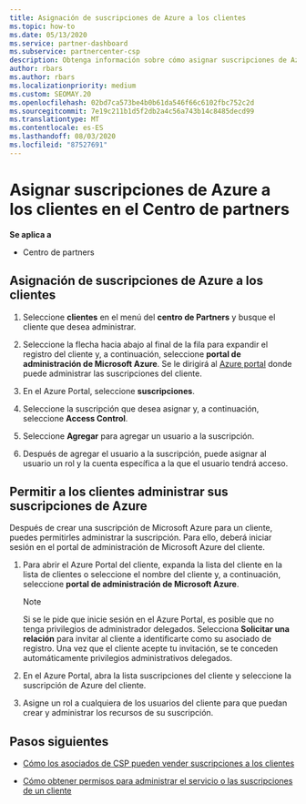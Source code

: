 ```yaml
---
title: Asignación de suscripciones de Azure a los clientes
ms.topic: how-to
ms.date: 05/13/2020
ms.service: partner-dashboard
ms.subservice: partnercenter-csp
description: Obtenga información sobre cómo asignar suscripciones de Azure a sus clientes en el centro de Partners y cómo permitir a los clientes administrar sus propias suscripciones.
author: rbars
ms.author: rbars
ms.localizationpriority: medium
ms.custom: SEOMAY.20
ms.openlocfilehash: 02bd7ca573be4b0b61da546f66c6102fbc752c2d
ms.sourcegitcommit: 7e19c211b1d5f2db2a4c56a743b14c8485decd99
ms.translationtype: MT
ms.contentlocale: es-ES
ms.lasthandoff: 08/03/2020
ms.locfileid: "87527691"
---
```

# <a name="assigning-azure-subscriptions-to-customers-in-partner-center"></a>Asignar suscripciones de Azure a los clientes en el Centro de partners

**Se aplica a**

- Centro de partners

## <a name="assign-azure-subscriptions-to-your-customers"></a>Asignación de suscripciones de Azure a los clientes

1. Seleccione **clientes** en el menú del **centro de Partners** y busque el cliente que desea administrar.

2. Seleccione la flecha hacia abajo al final de la fila para expandir el registro del cliente y, a continuación, seleccione **portal de administración de Microsoft Azure**. Se le dirigirá al [Azure portal](https://portal.azure.com/) donde puede administrar las suscripciones del cliente.

3. En el Azure Portal, seleccione **suscripciones**.

4. Seleccione la suscripción que desea asignar y, a continuación, seleccione **Access Control**.

5. Seleccione **Agregar** para agregar un usuario a la suscripción. 

6. Después de agregar el usuario a la suscripción, puede asignar al usuario un rol y la cuenta específica a la que el usuario tendrá acceso.

## <a name="enable-customers-to-manage-their-azure-subscriptions"></a>Permitir a los clientes administrar sus suscripciones de Azure

Después de crear una suscripción de Microsoft Azure para un cliente, puedes permitirles administrar la suscripción. Para ello, deberá iniciar sesión en el portal de administración de Microsoft Azure del cliente. 

1. Para abrir el Azure Portal del cliente, expanda la lista del cliente en la lista de clientes o seleccione el nombre del cliente y, a continuación, seleccione **portal de administración de Microsoft Azure**.

   > [!NOTE]  
   > Si se le pide que inicie sesión en el Azure Portal, es posible que no tenga privilegios de administrador delegados. Selecciona **Solicitar una relación** para invitar al cliente a identificarte como su asociado de registro. Una vez que el cliente acepte tu invitación, se te conceden automáticamente privilegios administrativos delegados.

2. En el Azure Portal, abra la lista suscripciones del cliente y seleccione la suscripción de Azure del cliente.

3. Asigne un rol a cualquiera de los usuarios del cliente para que puedan crear y administrar los recursos de su suscripción.

## <a name="next-steps"></a>Pasos siguientes

- [Cómo los asociados de CSP pueden vender suscripciones a los clientes](customer-subscriptions.md)

- [Cómo obtener permisos para administrar el servicio o las suscripciones de un cliente](customers-revoke-admin-privileges.md)
